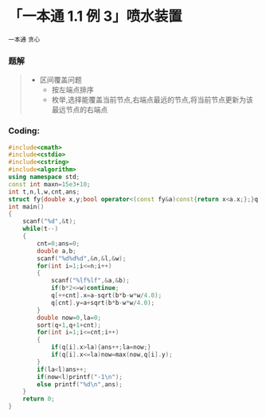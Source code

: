# 「一本通 1.1 例 3」喷水装置

`一本通` `贪心`

### 题解

> -  区间覆盖问题 
>     - 按左端点排序
>     - 枚举,选择能覆盖当前节点,右端点最远的节点,将当前节点更新为该最远节点的右端点

### Coding:
```cpp
#include<cmath>
#include<cstdio>
#include<cstring>
#include<algorithm>
using namespace std;
const int maxn=15e3+10;
int t,n,l,w,cnt,ans;
struct fy{double x,y;bool operator<(const fy&a)const{return x<a.x;};}q[maxn];
int main()
{
	scanf("%d",&t);
	while(t--)
	{
		cnt=0;ans=0;
		double a,b;
		scanf("%d%d%d",&n,&l,&w);
		for(int i=1;i<=n;i++)
		{
			scanf("%lf%lf",&a,&b);
			if(b*2<=w)continue;
			q[++cnt].x=a-sqrt(b*b-w*w/4.0);
			q[cnt].y=a+sqrt(b*b-w*w/4.0);
		}
		double now=0,la=0;
		sort(q+1,q+1+cnt);
		for(int i=1;i<=cnt;i++)
		{
			if(q[i].x>la){ans++;la=now;}
			if(q[i].x<=la)now=max(now,q[i].y);
		}
		if(la<l)ans++;
		if(now<l)printf("-1\n");
		else printf("%d\n",ans);
	}
	return 0;
}
```

<!--stackedit_data:
eyJoaXN0b3J5IjpbMTQzNjEwMzEyOV19
-->